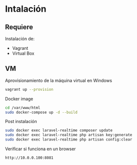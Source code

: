 # Intalación

## Requiere
Instalación de:
* Vagrant
* Virtual Box

## VM
Aprovisionamiento de la máquina virtual en Windows
```sh
vagrant up --provision
```

Docker image
```sh
cd /var/www/html
sudo docker-compose up -d --build
```
Post instalación
```sh
sudo docker exec laravel-realtime composer update
sudo docker exec laravel-realtime php artisan key:generate
sudo docker exec laravel-realtime php artisan config:clear
```
Verificar si funciona en un browser
```sh
http://10.0.0.100:8081
```
